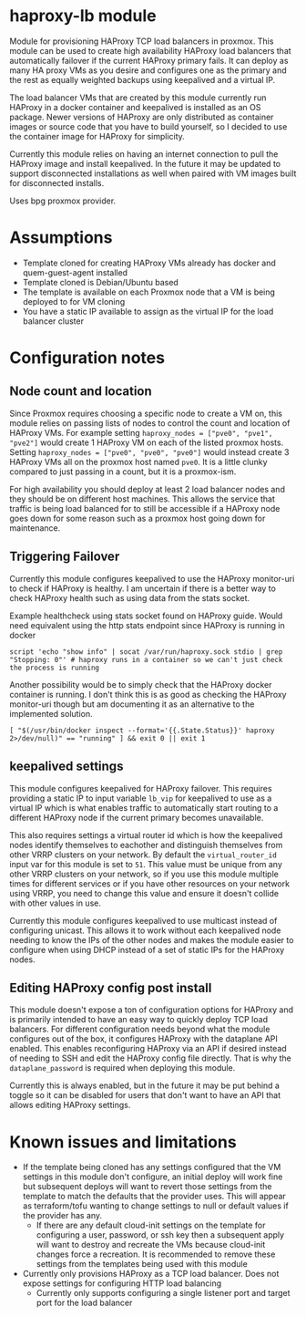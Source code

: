 # haproxy-lb module

Module for provisioning HAProxy TCP load balancers in proxmox. This module can be used to create high availability HAProxy load balancers that automatically failover if the current HAProxy primary fails. It can deploy as many HA proxy VMs as you desire and configures one as the primary and the rest as equally weighted backups using keepalived and a virtual IP.

The load balancer VMs that are created by this module currently run HAProxy in a docker container and keepalived is installed as an OS package. Newer versions of HAProxy are only distributed as container images or source code that you have to build yourself, so I decided to use the container image for HAProxy for simplicity.

Currently this module relies on having an internet connection to pull the HAProxy image and install keepalived. In the future it may be updated to support disconnected installations as well when paired with VM images built for disconnected installs.

Uses bpg proxmox provider.

# Assumptions
- Template cloned for creating HAProxy VMs already has docker and quem-guest-agent installed
- Template cloned is Debian/Ubuntu based
- The template is available on each Proxmox node that a VM is being deployed to for VM cloning
- You have a static IP available to assign as the virtual IP for the load balancer cluster

# Configuration notes

## Node count and location
Since Proxmox requires choosing a specific node to create a VM on, this module relies on passing lists of nodes to control the count and location of HAProxy VMs. For example setting `haproxy_nodes = ["pve0", "pve1", "pve2"]` would create 1 HAProxy VM on each of the listed proxmox hosts. Setting `haproxy_nodes = ["pve0", "pve0", "pve0"]` would instead create 3 HAProxy VMs all on the proxmox host named `pve0`. It is a little clunky compared to just passing in a count, but it is a proxmox-ism.

For high availability you should deploy at least 2 load balancer nodes and they should be on different host machines. This allows the service that traffic is being load balanced for to still be accessible if a HAProxy node goes down for some reason such as a proxmox host going down for maintenance.

## Triggering Failover
Currently this module configures keepalived to use the HAProxy monitor-uri to check if HAProxy is healthy. I am uncertain if there is a better way to check HAProxy health such as using data from the stats socket.

Example healthcheck using stats socket found on HAProxy guide. Would need equivalent using the http stats endpoint since HAProxy is running in docker
```
script 'echo "show info" | socat /var/run/haproxy.sock stdio | grep "Stopping: 0"' # haproxy runs in a container so we can't just check the process is running
```

Another possibility would be to simply check that the HAProxy docker container is running. I don't think this is as good as checking the HAProxy monitor-uri though but am documenting it as an alternative to the implemented solution.
```
[ "$(/usr/bin/docker inspect --format='{{.State.Status}}' haproxy 2>/dev/null)" == "running" ] && exit 0 || exit 1
```

## keepalived settings
This module configures keepalived for HAProxy failover. This requires providing a static IP to input variable `lb_vip` for keepalived to use as a virtual IP which is what enables traffic to automatically start routing to a different HAProxy node if the current primary becomes unavailable.

This also requires settings a virtual router id which is how the keepalived nodes identify themselves to eachother and distinguish themselves from other VRRP clusters on your network. By default the `virtual_router_id` input var for this module is set to `51`. This value must be unique from any other VRRP clusters on your network, so if you use this module multiple times for different services or if you have other resources on your network using VRRP, you need to change this value and ensure it doesn't collide with other values in use.

Currently this module configures keepalived to use multicast instead of configuring unicast. This allows it to work without each keepalived node needing to know the IPs of the other nodes and makes the module easier to configure when using DHCP instead of a set of static IPs for the HAProxy nodes.

## Editing HAProxy config post install
This module doesn't expose a ton of configuration options for HAProxy and is primarily intended to have an easy way to quickly deploy TCP load balancers. For different configuration needs beyond what the module configures out of the box, it configures HAProxy with the dataplane API enabled. This enables reconfiguring HAProxy via an API if desired instead of needing to SSH and edit the HAProxy config file directly. That is why the `dataplane_password` is required when deploying this module.

Currently this is always enabled, but in the future it may be put behind a toggle so it can be disabled for users that don't want to have an API that allows editing HAProxy settings.

# Known issues and limitations
- If the template being cloned has any settings configured that the VM settings in this module don't configure, an initial deploy will work fine but subsequent deploys will want to revert those settings from the template to match the defaults that the provider uses. This will appear as terraform/tofu wanting to change settings to null or default values if the provider has any.
  - If there are any default cloud-init settings on the template for configuring a user, password, or ssh key then a subsequent apply will want to destroy and recreate the VMs because cloud-init changes force a recreation. It is recommended to remove these settings from the templates being used with this module
- Currently only provisions HAProxy as a TCP load balancer. Does not expose settings for configuring HTTP load balancing
  - Currently only supports configuring a single listener port and target port for the load balancer
